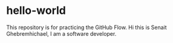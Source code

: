 # hello-world
This repository is for practicing the GitHub Flow.
Hi this is Senait Ghebremhichael, I am a software developer.
